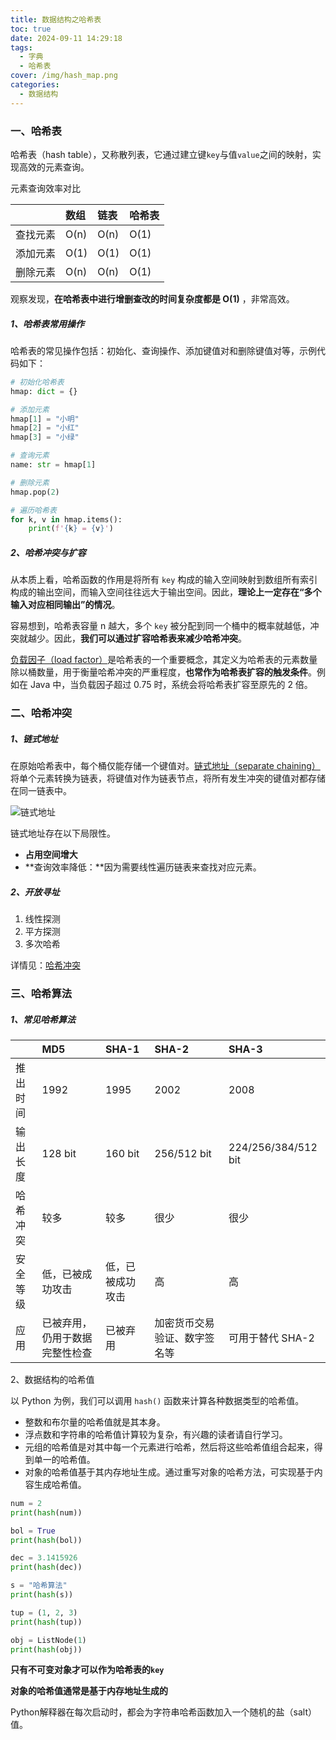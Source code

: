 ```yaml
---
title: 数据结构之哈希表
toc: true
date: 2024-09-11 14:29:18
tags:
  - 字典
  - 哈希表
cover: /img/hash_map.png
categories:
  - 数据结构
---
```


### 一、哈希表

哈希表（hash table），又称散列表，它通过建立键`key`与值`value`之间的映射，实现高效的元素查询。

元素查询效率对比

|          | 数组 | 链表 | 哈希表 |
| :------- | :--- | :--- | :----- |
| 查找元素 | O(n) | O(n) | O(1)   |
| 添加元素 | O(1) | O(1) | O(1)   |
| 删除元素 | O(n) | O(n) | O(1)   |

观察发现，**在哈希表中进行增删查改的时间复杂度都是 O(1)** ，非常高效。

##### 1、哈希表常用操作

哈希表的常见操作包括：初始化、查询操作、添加键值对和删除键值对等，示例代码如下：

```python
# 初始化哈希表
hmap: dict = {}

# 添加元素
hmap[1] = "小明"
hmap[2] = "小红"
hmap[3] = "小绿"

# 查询元素
name: str = hmap[1]

# 删除元素
hmap.pop(2)

# 遍历哈希表
for k, v in hmap.items():
    print(f'{k} = {v}')
```

##### 2、哈希冲突与扩容

从本质上看，哈希函数的作用是将所有 `key` 构成的输入空间映射到数组所有索引构成的输出空间，而输入空间往往远大于输出空间。因此，**理论上一定存在“多个输入对应相同输出”的情况**。

容易想到，哈希表容量 n 越大，多个 `key` 被分配到同一个桶中的概率就越低，冲突就越少。因此，**我们可以通过扩容哈希表来减少哈希冲突**。

<u>负载因子（load factor）</u>是哈希表的一个重要概念，其定义为哈希表的元素数量除以桶数量，用于衡量哈希冲突的严重程度，**也常作为哈希表扩容的触发条件**。例如在 Java 中，当负载因子超过 0.75 时，系统会将哈希表扩容至原先的 2 倍。

### 二、哈希冲突

##### 1、链式地址

在原始哈希表中，每个桶仅能存储一个键值对。<u>链式地址（separate chaining）</u>将单个元素转换为链表，将键值对作为链表节点，将所有发生冲突的键值对都存储在同一链表中。

![链式地址](/img/hash_table_chaining.png)

链式地址存在以下局限性。

- **占用空间增大**
- **查询效率降低：**因为需要线性遍历链表来查找对应元素。

##### 2、开放寻址

1. 线性探测
2. 平方探测
3. 多次哈希

详情见：[哈希冲突](https://www.hello-algo.com/chapter_hashing/hash_collision/#622)

### 三、哈希算法

##### 1、常见哈希算法

|          | MD5                            | SHA-1            | SHA-2                        | SHA-3               |
| :------- | :----------------------------- | :--------------- | :--------------------------- | :------------------ |
| 推出时间 | 1992                           | 1995             | 2002                         | 2008                |
| 输出长度 | 128 bit                        | 160 bit          | 256/512 bit                  | 224/256/384/512 bit |
| 哈希冲突 | 较多                           | 较多             | 很少                         | 很少                |
| 安全等级 | 低，已被成功攻击               | 低，已被成功攻击 | 高                           | 高                  |
| 应用     | 已被弃用，仍用于数据完整性检查 | 已被弃用         | 加密货币交易验证、数字签名等 | 可用于替代 SHA-2    |

2、数据结构的哈希值

以 Python 为例，我们可以调用 `hash()` 函数来计算各种数据类型的哈希值。

- 整数和布尔量的哈希值就是其本身。
- 浮点数和字符串的哈希值计算较为复杂，有兴趣的读者请自行学习。
- 元组的哈希值是对其中每一个元素进行哈希，然后将这些哈希值组合起来，得到单一的哈希值。
- 对象的哈希值基于其内存地址生成。通过重写对象的哈希方法，可实现基于内容生成哈希值。

```python
num = 2
print(hash(num))

bol = True
print(hash(bol))

dec = 3.1415926
print(hash(dec))

s = "哈希算法"
print(hash(s))

tup = (1, 2, 3)
print(hash(tup))

obj = ListNode(1)
print(hash(obj))
```

**只有不可变对象才可以作为哈希表的`key`**

**对象的哈希值通常是基于内存地址生成的**

Python解释器在每次启动时，都会为字符串哈希函数加入一个随机的盐（salt）值。
